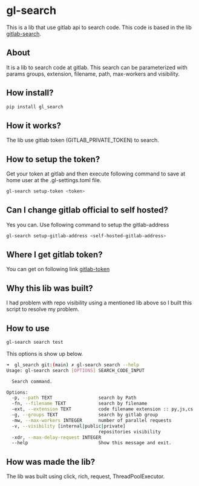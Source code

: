 # gl-search

This is a lib that use gitlab api to search code.
This code is based in the lib [gitlab-search](https://github.com/phillipj/gitlab-search).

## About

It is a lib to search code at gitlab.
This search can be parameterized with params groups, extension, filename, path, max-workers and visibility.

## How install?

```bash
pip install gl_search
```

## How it works?

The lib use gitlab token (GITLAB_PRIVATE_TOKEN) to search.

## How to setup the token?

Get your token at gitlab and then execute following command to save at home user at the .gl-settings.toml file.

```bash
gl-search setup-token <token>
```

## Can I change gitlab official to self hosted?

Yes you can. Use following command to setup the gitlab-address

```bash
gl-search setup-gitlab-address <self-hosted-gitlab-address>
```

## Where I get gitlab token?

You can get on following link [gitlab-token](https://gitlab.com/-/profile/personal_access_tokens)

## Why this lib was built?

I had problem with repo visibility using a mentioned lib above so I built this script to resolve my problem.

## How to use

```bash
gl-search search test
```

This options is show up below.

```bash
➜  gl_search git:(main) ✗ gl-search search --help
Usage: gl-search search [OPTIONS] SEARCH_CODE_INPUT

  Search command.

Options:
  -p, --path TEXT                 search by Path
  -fn, --filename TEXT            search by filename
  -ext, --extension TEXT          code filename extension :: py,js,cs
  -g, --groups TEXT               search by gitlab group
  -mw, --max-workers INTEGER      number of parallel requests
  -v, --visibility [internal|public|private]
                                  repositories visibility
  -xdr, --max-delay-request INTEGER
  --help                          Show this message and exit.
```

## How was made the lib?

The lib was built using click, rich, request, ThreadPoolExecutor.
